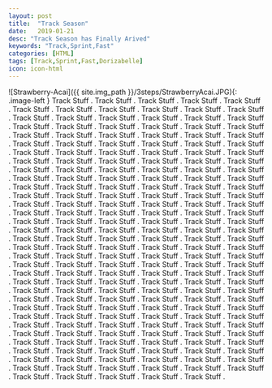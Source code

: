 ```yaml
---
layout: post
title:  "Track Season"
date:   2019-01-21
desc: "Track Season has Finally Arived"
keywords: "Track,Sprint,Fast"
categories: [HTML]
tags: [Track,Sprint,Fast,Dorizabelle]
icon: icon-html
---
```


 <style type="text/css">
	.image-left {
		display: block;
		margin-left: auto;
		margin-right: 20px;
		float: left;
		width: 20%;
	}
</style>

![Strawberry-Acai]({{ site.img_path }}/3steps/StrawberryAcai.JPG){: .image-left  }
Track Stuff . Track Stuff . Track Stuff . Track Stuff . Track Stuff . Track Stuff . Track Stuff . Track Stuff . Track Stuff . Track Stuff . Track Stuff . Track Stuff . Track Stuff . Track Stuff . Track Stuff . Track Stuff . Track Stuff . Track Stuff . Track Stuff . Track Stuff . Track Stuff . Track Stuff . Track Stuff . Track Stuff . Track Stuff . Track Stuff . Track Stuff . Track Stuff . 
Track Stuff . Track Stuff . Track Stuff . Track Stuff . Track Stuff . Track Stuff . Track Stuff . Track Stuff . Track Stuff . Track Stuff . Track Stuff . Track Stuff . Track Stuff . Track Stuff . Track Stuff . Track Stuff . Track Stuff . Track Stuff . Track Stuff . Track Stuff . Track Stuff . Track Stuff . Track Stuff . Track Stuff . Track Stuff . Track Stuff . Track Stuff . Track Stuff . 
Track Stuff . Track Stuff . Track Stuff . Track Stuff . Track Stuff . Track Stuff . Track Stuff . Track Stuff . Track Stuff . Track Stuff . Track Stuff . Track Stuff . Track Stuff . Track Stuff . Track Stuff . Track Stuff . Track Stuff . Track Stuff . Track Stuff . Track Stuff . Track Stuff . Track Stuff . Track Stuff . Track Stuff . Track Stuff . Track Stuff . Track Stuff . Track Stuff . 
Track Stuff . Track Stuff . Track Stuff . Track Stuff . Track Stuff . Track Stuff . Track Stuff . Track Stuff . Track Stuff . Track Stuff . Track Stuff . Track Stuff . Track Stuff . Track Stuff . Track Stuff . Track Stuff . Track Stuff . Track Stuff . Track Stuff . Track Stuff . Track Stuff . Track Stuff . Track Stuff . Track Stuff . Track Stuff . Track Stuff . Track Stuff . Track Stuff . 
Track Stuff . Track Stuff . Track Stuff . Track Stuff . Track Stuff . Track Stuff . Track Stuff . Track Stuff . Track Stuff . Track Stuff . Track Stuff . Track Stuff . Track Stuff . Track Stuff . Track Stuff . Track Stuff . Track Stuff . Track Stuff . Track Stuff . Track Stuff . Track Stuff . Track Stuff . Track Stuff . Track Stuff . Track Stuff . Track Stuff . Track Stuff . Track Stuff . 
Track Stuff . Track Stuff . Track Stuff . Track Stuff . Track Stuff . Track Stuff . Track Stuff . Track Stuff . Track Stuff . Track Stuff . Track Stuff . Track Stuff . Track Stuff . Track Stuff . Track Stuff . Track Stuff . Track Stuff . Track Stuff . Track Stuff . Track Stuff . Track Stuff . Track Stuff . Track Stuff . Track Stuff . Track Stuff . Track Stuff . Track Stuff . Track Stuff . 
Track Stuff . Track Stuff . Track Stuff . Track Stuff . Track Stuff . Track Stuff . Track Stuff . Track Stuff . Track Stuff . Track Stuff . Track Stuff . Track Stuff . Track Stuff . Track Stuff . Track Stuff . Track Stuff . Track Stuff . Track Stuff . Track Stuff . Track Stuff . Track Stuff . Track Stuff . Track Stuff . Track Stuff . Track Stuff . Track Stuff . Track Stuff . Track Stuff . 

 <!-- ![Strawberry-Acai]({{ site.img_path }}/3steps/StrawberryAcai.JPG){:style=": left;margin-left: 7px;margin-top: 7px;" class="img-responsive" width="20%" } -->
 























